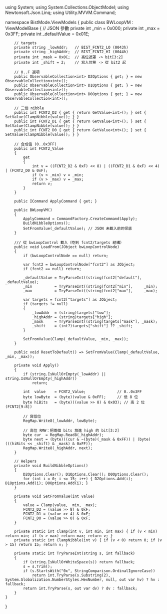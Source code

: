 using System;
using System.Collections.ObjectModel;
using Newtonsoft.Json.Linq;
using Utility.MVVM.Command;

namespace BistMode.ViewModels
{
    public class BWLoopVM : ViewModelBase
    {
        // JSON 參數
        private int _min = 0x000;
        private int _max = 0x3FF;
        private int _defaultValue = 0x01E;

        // targets
        private string _lowAddr;   // BIST_FCNT2_LO (0043h)
        private string _highAddr;  // BIST_FCNT2_HI (0044h)
        private int _mask = 0x0C;  // 高位遮罩 -> bit[3:2]
        private int _shift = 2;    // 寫入位移 -> 從 bit2 起

        // 0..F 選項
        public ObservableCollection<int> D2Options { get; } = new ObservableCollection<int>();
        public ObservableCollection<int> D1Options { get; } = new ObservableCollection<int>();
        public ObservableCollection<int> D0Options { get; } = new ObservableCollection<int>();

        // 三個 nibble
        public int FCNT2_D2 { get { return GetValue<int>(); } set { SetValue(ClampNibble(value)); } }
        public int FCNT2_D1 { get { return GetValue<int>(); } set { SetValue(ClampNibble(value)); } }
        public int FCNT2_D0 { get { return GetValue<int>(); } set { SetValue(ClampNibble(value)); } }

        // 合成值 (0..0x3FF)
        public int FCNT2_Value
        {
            get
            {
                int v = ((FCNT2_D2 & 0xF) << 8) | ((FCNT2_D1 & 0xF) << 4) | (FCNT2_D0 & 0xF);
                if (v < _min) v = _min;
                if (v > _max) v = _max;
                return v;
            }
        }

        public ICommand ApplyCommand { get; }

        public BWLoopVM()
        {
            ApplyCommand = CommandFactory.CreateCommand(Apply);
            BuildNibbleOptions();
            SetFromValue(_defaultValue); // JSON 未載入前的保底
        }

        /// 從 bwLoopControl 載入（吃到 fcnt2/targets 結構）
        public void LoadFrom(JObject bwLoopControlNode)
        {
            if (bwLoopControlNode == null) return;

            var fcnt2 = bwLoopControlNode["fcnt2"] as JObject;
            if (fcnt2 == null) return;

            _defaultValue = TryParseInt((string)fcnt2["default"], _defaultValue);
            _min          = TryParseInt((string)fcnt2["min"],     _min);
            _max          = TryParseInt((string)fcnt2["max"],     _max);

            var targets = fcnt2["targets"] as JObject;
            if (targets != null)
            {
                _lowAddr  = (string)targets["low"];
                _highAddr = (string)targets["high"];
                _mask     = TryParseInt((string)targets["mask"], _mask);
                _shift    = (int?)targets["shift"] ?? _shift;
            }

            SetFromValue(Clamp(_defaultValue, _min, _max));
        }

        public void ResetToDefault() => SetFromValue(Clamp(_defaultValue, _min, _max));

        private void Apply()
        {
            if (string.IsNullOrEmpty(_lowAddr) || string.IsNullOrEmpty(_highAddr))
                return;

            int  value    = FCNT2_Value;              // 0..0x3FF
            byte lowByte  = (byte)(value & 0xFF);     // 低 8 位
            byte hiBits   = (byte)((value >> 8) & 0x03); // 高 2 位 (FCNT2[9:8])

            // 寫低位
            RegMap.Write8(_lowAddr, lowByte);

            // 高位 RMW：把兩個 bits 放進 high 的 bit[3:2]
            byte cur  = RegMap.Read8(_highAddr);
            byte next = (byte)((cur & ~(byte)(_mask & 0xFF)) | (byte)(((hiBits << _shift) & _mask) & 0xFF));
            RegMap.Write8(_highAddr, next);
        }

        // Helpers
        private void BuildNibbleOptions()
        {
            D2Options.Clear(); D1Options.Clear(); D0Options.Clear();
            for (int i = 0; i <= 15; i++) { D2Options.Add(i); D1Options.Add(i); D0Options.Add(i); }
        }

        private void SetFromValue(int value)
        {
            value = Clamp(value, _min, _max);
            FCNT2_D2 = (value >> 8) & 0xF;
            FCNT2_D1 = (value >> 4) & 0xF;
            FCNT2_D0 = (value >> 0) & 0xF;
        }

        private static int Clamp(int v, int min, int max) { if (v < min) return min; if (v > max) return max; return v; }
        private static int ClampNibble(int v) { if (v < 0) return 0; if (v > 15) return 15; return v; }

        private static int TryParseInt(string s, int fallback)
        {
            if (string.IsNullOrWhiteSpace(s)) return fallback;
            s = s.Trim();
            if (s.StartsWith("0x", StringComparison.OrdinalIgnoreCase))
                return int.TryParse(s.Substring(2), System.Globalization.NumberStyles.HexNumber, null, out var hv) ? hv : fallback;
            return int.TryParse(s, out var dv) ? dv : fallback;
        }
    }
}